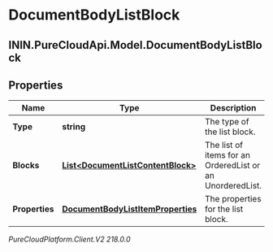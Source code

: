 # DocumentBodyListBlock

## ININ.PureCloudApi.Model.DocumentBodyListBlock

## Properties

|Name | Type | Description | Notes|
|------------ | ------------- | ------------- | -------------|
| **Type** | **string** | The type of the list block. | |
| **Blocks** | [**List&lt;DocumentListContentBlock&gt;**](DocumentListContentBlock) | The list of items for an OrderedList or an UnorderedList. | |
| **Properties** | [**DocumentBodyListItemProperties**](DocumentBodyListItemProperties) | The properties for the list block. | [optional] |



_PureCloudPlatform.Client.V2 218.0.0_
